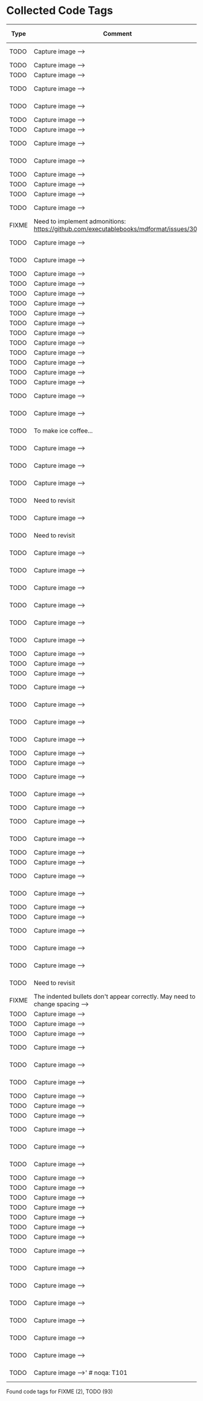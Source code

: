 # Collected Code Tags

| Type   | Comment                                                                                                                                                    | Last Edit   | Source File                                                                                                                                                                                                    |
|--------|------------------------------------------------------------------------------------------------------------------------------------------------------------|-------------|----------------------------------------------------------------------------------------------------------------------------------------------------------------------------------------------------------------|
| TODO   | Capture image -->                                                                                                                                          | 2021-06-06  | [_recipe_template.md:13](https://github.com/KyleKing/recipes/blame/2f5f04155f293e8b8a4a6f94c895f9a199038045/_recipe_template.md#L10)                                                                           |
| TODO   | Capture image -->                                                    |                                                                                     | 2021-10-26  | [docs/bread/__TOC.md:5](https://github.com/KyleKing/recipes/blame/46e6db7083ad3b0a608b1b82502ebedb3e66cdec/docs/bread/__TOC.md#L5)                                                                             |
| TODO   | Capture image -->                                                    |                                                                                     | 2021-10-26  | [docs/bread/__TOC.md:7](https://github.com/KyleKing/recipes/blame/46e6db7083ad3b0a608b1b82502ebedb3e66cdec/docs/bread/__TOC.md#L7)                                                                             |
| TODO   | Capture image -->                                                                                                                                          | 2021-03-06  | [docs/bread/base_recipe_for_no_knead_bread.md:15](https://github.com/KyleKing/recipes/blame/8d9479ad6e049e761e5ad6a0cb8214d50c9b82d6/docs/bread/base_recipe_for_no_knead_bread.md#L16)                         |
| TODO   | Capture image -->                                                                                                                                          | 2021-10-13  | [docs/bread/pretzels.md:13](https://github.com/KyleKing/recipes/blame/d5a88aa3d80486c6c9b1362019669555740e3326/docs/bread/pretzels.md#L10)                                                                     |
| TODO   | Capture image -->                                                                                                                                        | | 2023-07-06  | [docs/breakfast/__TOC.md:6](https://github.com/KyleKing/recipes/blame/f213c39fb2cb16cab5c91601e9ff1ff3a8314423/docs/breakfast/__TOC.md#L6)                                                                     |
| TODO   | Capture image -->                                                                                                                                        | | 2021-10-26  | [docs/breakfast/__TOC.md:10](https://github.com/KyleKing/recipes/blame/46e6db7083ad3b0a608b1b82502ebedb3e66cdec/docs/breakfast/__TOC.md#L11)                                                                   |
| TODO   | Capture image -->                                                                                                                                          | 2023-07-06  | [docs/breakfast/chia_seed_pudding.md:13](https://github.com/KyleKing/recipes/blame/f213c39fb2cb16cab5c91601e9ff1ff3a8314423/docs/breakfast/chia_seed_pudding.md#L13)                                           |
| TODO   | Capture image -->                                                                                                                                          | 2021-05-15  | [docs/breakfast/hash.md:13](https://github.com/KyleKing/recipes/blame/1d45449107e86f3843a3051a6e3a4d43b060cea4/docs/breakfast/hash.md#L14)                                                                     |
| TODO   | Capture image -->                                                                                                            |                             | 2021-10-26  | [docs/dessert/__TOC.md:6](https://github.com/KyleKing/recipes/blame/46e6db7083ad3b0a608b1b82502ebedb3e66cdec/docs/dessert/__TOC.md#L7)                                                                         |
| TODO   | Capture image -->                                                                                                            |                             | 2021-10-26  | [docs/dessert/__TOC.md:17](https://github.com/KyleKing/recipes/blame/46e6db7083ad3b0a608b1b82502ebedb3e66cdec/docs/dessert/__TOC.md#L22)                                                                       |
| TODO   | Capture image -->                                                                                                            |                             | 2021-10-26  | [docs/dessert/__TOC.md:28](https://github.com/KyleKing/recipes/blame/46e6db7083ad3b0a608b1b82502ebedb3e66cdec/docs/dessert/__TOC.md#L38)                                                                       |
| TODO   | Capture image -->                                                                                                                                          | 2020-12-06  | [docs/dessert/baked_apples.md:15](https://github.com/KyleKing/recipes/blame/e948debd7fe852fd10eb0575278728252d027bad/docs/dessert/baked_apples.md#L16)                                                         |
| FIXME  | Need to implement admonitions: https://github.com/executablebooks/mdformat/issues/309                                                                      | 2022-02-27  | [docs/dessert/chocolatines.md:36](https://github.com/KyleKing/recipes/blame/c17d66310b9f5d71e35530942f124df79c8fa500/docs/dessert/chocolatines.md#L36)                                                         |
| TODO   | Capture image -->                                                                                                                                          | 2020-12-06  | [docs/dessert/collens_peanut_butter_bars.md:13](https://github.com/KyleKing/recipes/blame/e948debd7fe852fd10eb0575278728252d027bad/docs/dessert/collens_peanut_butter_bars.md#L14)                             |
| TODO   | Capture image -->                                                                                                                                          | 2020-12-06  | [docs/dessert/pineapple_upside_down_cake.md:15](https://github.com/KyleKing/recipes/blame/e948debd7fe852fd10eb0575278728252d027bad/docs/dessert/pineapple_upside_down_cake.md#L16)                             |
| TODO   | Capture image -->                                                                |                                                                         | 2022-10-21  | [docs/drinks/__TOC.md:5](https://github.com/KyleKing/recipes/blame/42aa33a5156ff447363f99491340985224f8d15a/docs/drinks/__TOC.md#L5)                                                                           |
| TODO   | Capture image -->                                                                |                                                                         | 2022-10-21  | [docs/drinks/__TOC.md:6](https://github.com/KyleKing/recipes/blame/42aa33a5156ff447363f99491340985224f8d15a/docs/drinks/__TOC.md#L6)                                                                           |
| TODO   | Capture image -->                                                                |                                                                         | 2022-10-21  | [docs/drinks/__TOC.md:8](https://github.com/KyleKing/recipes/blame/42aa33a5156ff447363f99491340985224f8d15a/docs/drinks/__TOC.md#L8)                                                                           |
| TODO   | Capture image -->                                                                |                                                                         | 2022-10-21  | [docs/drinks/__TOC.md:10](https://github.com/KyleKing/recipes/blame/42aa33a5156ff447363f99491340985224f8d15a/docs/drinks/__TOC.md#L10)                                                                         |
| TODO   | Capture image -->                                                                |                                                                         | 2022-10-21  | [docs/drinks/__TOC.md:11](https://github.com/KyleKing/recipes/blame/42aa33a5156ff447363f99491340985224f8d15a/docs/drinks/__TOC.md#L11)                                                                         |
| TODO   | Capture image -->                                                                |                                                                         | 2022-10-21  | [docs/drinks/__TOC.md:12](https://github.com/KyleKing/recipes/blame/42aa33a5156ff447363f99491340985224f8d15a/docs/drinks/__TOC.md#L12)                                                                         |
| TODO   | Capture image -->                                                                |                                                                         | 2022-10-21  | [docs/drinks/__TOC.md:13](https://github.com/KyleKing/recipes/blame/42aa33a5156ff447363f99491340985224f8d15a/docs/drinks/__TOC.md#L13)                                                                         |
| TODO   | Capture image -->                                                                |                                                                         | 2022-10-21  | [docs/drinks/__TOC.md:14](https://github.com/KyleKing/recipes/blame/42aa33a5156ff447363f99491340985224f8d15a/docs/drinks/__TOC.md#L14)                                                                         |
| TODO   | Capture image -->                                                                |                                                                         | 2022-10-21  | [docs/drinks/__TOC.md:15](https://github.com/KyleKing/recipes/blame/42aa33a5156ff447363f99491340985224f8d15a/docs/drinks/__TOC.md#L15)                                                                         |
| TODO   | Capture image -->                                                                |                                                                         | 2022-10-21  | [docs/drinks/__TOC.md:17](https://github.com/KyleKing/recipes/blame/42aa33a5156ff447363f99491340985224f8d15a/docs/drinks/__TOC.md#L17)                                                                         |
| TODO   | Capture image -->                                                                |                                                                         | 2022-10-21  | [docs/drinks/__TOC.md:19](https://github.com/KyleKing/recipes/blame/42aa33a5156ff447363f99491340985224f8d15a/docs/drinks/__TOC.md#L19)                                                                         |
| TODO   | Capture image -->                                                                |                                                                         | 2022-10-21  | [docs/drinks/__TOC.md:22](https://github.com/KyleKing/recipes/blame/42aa33a5156ff447363f99491340985224f8d15a/docs/drinks/__TOC.md#L22)                                                                         |
| TODO   | Capture image -->                                                                                                                                          | 2020-12-06  | [docs/drinks/between_the_sheets.md:11](https://github.com/KyleKing/recipes/blame/e948debd7fe852fd10eb0575278728252d027bad/docs/drinks/between_the_sheets.md#L14)                                               |
| TODO   | Capture image -->                                                                                                                                          | 2020-12-06  | [docs/drinks/chilly_chile_paloma.md:13](https://github.com/KyleKing/recipes/blame/e948debd7fe852fd10eb0575278728252d027bad/docs/drinks/chilly_chile_paloma.md#L16)                                             |
| TODO   | To make ice coffee...                                                                                                                                      | 2022-02-20  | [docs/drinks/coffee.md:29](https://github.com/KyleKing/recipes/blame/7308849bf0d83ec329a3f1cf4f38b58401992e8c/docs/drinks/coffee.md#L29)                                                                       |
| TODO   | Capture image -->                                                                                                                                          | 2021-01-17  | [docs/drinks/eggnog.md:13](https://github.com/KyleKing/recipes/blame/d3efdf41b90b163fbc58c10290088faf4eb21173/docs/drinks/eggnog.md#L14)                                                                       |
| TODO   | Capture image -->                                                                                                                                          | 2021-05-16  | [docs/drinks/mock-a-rita.md:13](https://github.com/KyleKing/recipes/blame/ab60a24d31738a63c6c864a175e4507bc7807f5c/docs/drinks/mock-a-rita.md#L14)                                                             |
| TODO   | Capture image -->                                                                                                                                          | 2020-12-06  | [docs/drinks/pina_colada.md:15](https://github.com/KyleKing/recipes/blame/e948debd7fe852fd10eb0575278728252d027bad/docs/drinks/pina_colada.md#L16)                                                             |
| TODO   | Need to revisit                                                                                                                                            | 2023-01-12  | [docs/drinks/pina_colada.md:34](https://github.com/KyleKing/recipes/blame/0507b8c93009404ccd2220b5169f2755b41ba8ae/docs/drinks/pina_colada.md#L34)                                                             |
| TODO   | Capture image -->                                                                                                                                          | 2020-12-06  | [docs/drinks/pina_con_lima.md:15](https://github.com/KyleKing/recipes/blame/e948debd7fe852fd10eb0575278728252d027bad/docs/drinks/pina_con_lima.md#L16)                                                         |
| TODO   | Need to revisit                                                                                                                                            | 2023-01-12  | [docs/drinks/pina_con_lima.md:34](https://github.com/KyleKing/recipes/blame/0507b8c93009404ccd2220b5169f2755b41ba8ae/docs/drinks/pina_con_lima.md#L34)                                                         |
| TODO   | Capture image -->                                                                                                                                          | 2021-02-26  | [docs/drinks/sidecar.md:13](https://github.com/KyleKing/recipes/blame/6b8fa7a06302c6c3d832b5d730a6fea82234cdde/docs/drinks/sidecar.md#L14)                                                                     |
| TODO   | Capture image -->                                                                                                                                          | 2020-12-06  | [docs/drinks/simple_syrup.md:13](https://github.com/KyleKing/recipes/blame/e948debd7fe852fd10eb0575278728252d027bad/docs/drinks/simple_syrup.md#L14)                                                           |
| TODO   | Capture image -->                                                                                                                                          | 2022-02-20  | [docs/drinks/spice_75.md:13](https://github.com/KyleKing/recipes/blame/d0fb00741059e2f4ce679651500657de2f534c0d/docs/drinks/spice_75.md#L10)                                                                   |
| TODO   | Capture image -->                                                                                                                                          | 2021-01-13  | [docs/drinks/spicy_watermelon_margarita.md:11](https://github.com/KyleKing/recipes/blame/043d0c178ea20ae3561327524a34c912ab72c06d/docs/drinks/spicy_watermelon_margarita.md#L12)                               |
| TODO   | Capture image -->                                                                                                                                          | 2022-02-18  | [docs/drinks/strawberry_whiskey_smash.md:13](https://github.com/KyleKing/recipes/blame/a3fc708a22d497b4d5e204e542154c052d7e3f49/docs/drinks/strawberry_whiskey_smash.md#L10)                                   |
| TODO   | Capture image -->                                                                                                                                          | 2022-01-15  | [docs/drinks/winter_whiskey_sour.md:13](https://github.com/KyleKing/recipes/blame/7c4664a8053c6f11a21640d04846db75c6c8cd16/docs/drinks/winter_whiskey_sour.md#L10)                                             |
| TODO   | Capture image -->                                                                                                        |                                 | 2023-07-06  | [docs/meals/__TOC.md:12](https://github.com/KyleKing/recipes/blame/f213c39fb2cb16cab5c91601e9ff1ff3a8314423/docs/meals/__TOC.md#L12)                                                                           |
| TODO   | Capture image -->                                                                                                        |                                 | 2021-10-26  | [docs/meals/__TOC.md:13](https://github.com/KyleKing/recipes/blame/46e6db7083ad3b0a608b1b82502ebedb3e66cdec/docs/meals/__TOC.md#L12)                                                                           |
| TODO   | Capture image -->                                                                                                        |                                 | 2023-07-06  | [docs/meals/__TOC.md:17](https://github.com/KyleKing/recipes/blame/f213c39fb2cb16cab5c91601e9ff1ff3a8314423/docs/meals/__TOC.md#L17)                                                                           |
| TODO   | Capture image -->                                                                                                                                          | 2023-07-06  | [docs/meals/muffuletta_sandwich.md:13](https://github.com/KyleKing/recipes/blame/f213c39fb2cb16cab5c91601e9ff1ff3a8314423/docs/meals/muffuletta_sandwich.md#L13)                                               |
| TODO   | Capture image -->                                                                                                                                          | 2023-07-16  | [docs/meals/one_pot_orzo_with_sausage_spinach_and_corn.md:13](https://github.com/KyleKing/recipes/blame/31256c9198fea6cac5f21873cfca2b1f809392f2/docs/meals/one_pot_orzo_with_sausage_spinach_and_corn.md#L13) |
| TODO   | Capture image -->                                                                                                                                          | 2020-12-06  | [docs/meals/oven-baked_sausage.md:15](https://github.com/KyleKing/recipes/blame/37e530b8bd978ab3d5f92326044dc04a13586ce8/docs/meals/oven-baked_sausage.md#L16)                                                 |
| TODO   | Capture image -->                                                                                                                                          | 2023-07-06  | [docs/meals/smoked_turkey_reuben.md:13](https://github.com/KyleKing/recipes/blame/f213c39fb2cb16cab5c91601e9ff1ff3a8314423/docs/meals/smoked_turkey_reuben.md#L13)                                             |
| TODO   | Capture image -->                                                                                                                    |                     | 2023-07-06  | [docs/pasta/__TOC.md:7](https://github.com/KyleKing/recipes/blame/f213c39fb2cb16cab5c91601e9ff1ff3a8314423/docs/pasta/__TOC.md#L6)                                                                             |
| TODO   | Capture image -->                                                                                                                    |                     | 2021-12-02  | [docs/pasta/__TOC.md:8](https://github.com/KyleKing/recipes/blame/f2f17a940327a9e4aab2cda4be0602f65bee2fc2/docs/pasta/__TOC.md#L8)                                                                             |
| TODO   | Capture image -->                                                                                                                                          | 2023-07-06  | [docs/pasta/butternut_squash_gnocchi_with_chickpeas.md:13](https://github.com/KyleKing/recipes/blame/f213c39fb2cb16cab5c91601e9ff1ff3a8314423/docs/pasta/butternut_squash_gnocchi_with_chickpeas.md#L13)       |
| TODO   | Capture image -->                                                                                                                                          | 2020-12-06  | [docs/pasta/classic_pasta_and_mushrooms.md:15](https://github.com/KyleKing/recipes/blame/e948debd7fe852fd10eb0575278728252d027bad/docs/pasta/classic_pasta_and_mushrooms.md#L16)                               |
| TODO   | Capture image -->                                                                                      |                                                   | 2022-10-21  | [docs/poultry/__TOC.md:6](https://github.com/KyleKing/recipes/blame/42aa33a5156ff447363f99491340985224f8d15a/docs/poultry/__TOC.md#L6)                                                                         |
| TODO   | Capture image -->                                                                                                                                          | 2023-07-16  | [docs/poultry/chicken_salad_sandwich.md:11](https://github.com/KyleKing/recipes/blame/74e7077a29a0d9b0b44a97479e210a25a2422c30/docs/poultry/chicken_salad_sandwich.md#L11)                                     |
| TODO   | Capture image -->                                                                                                                                          | 2020-12-06  | [docs/poultry/chicken_shawarma.md:13](https://github.com/KyleKing/recipes/blame/e948debd7fe852fd10eb0575278728252d027bad/docs/poultry/chicken_shawarma.md#L16)                                                 |
| TODO   | Capture image -->                                                                    |                                                                     | 2023-07-06  | [docs/rice/__TOC.md:6](https://github.com/KyleKing/recipes/blame/f213c39fb2cb16cab5c91601e9ff1ff3a8314423/docs/rice/__TOC.md#L6)                                                                               |
| TODO   | Capture image -->                                                                    |                                                                     | 2023-07-06  | [docs/rice/__TOC.md:9](https://github.com/KyleKing/recipes/blame/f213c39fb2cb16cab5c91601e9ff1ff3a8314423/docs/rice/__TOC.md#L9)                                                                               |
| TODO   | Capture image -->                                                                                                                                          | 2023-07-06  | [docs/rice/charred_vegetables_and_pho_rice.md:13](https://github.com/KyleKing/recipes/blame/f213c39fb2cb16cab5c91601e9ff1ff3a8314423/docs/rice/charred_vegetables_and_pho_rice.md#L13)                         |
| TODO   | Capture image -->                                                                                                                                          | 2023-07-06  | [docs/rice/rice_with_mushrooms_kale_pumpkin_and_egg.md:13](https://github.com/KyleKing/recipes/blame/f213c39fb2cb16cab5c91601e9ff1ff3a8314423/docs/rice/rice_with_mushrooms_kale_pumpkin_and_egg.md#L13)       |
| TODO   | Capture image -->                                                                  |                                                                       | 2022-01-05  | [docs/seafood/__TOC.md:8](https://github.com/KyleKing/recipes/blame/320a1a5f3ff54016bd04a01fa965c94c2215229d/docs/seafood/__TOC.md#L9)                                                                         |
| TODO   | Capture image -->                                                                  |                                                                       | 2022-03-10  | [docs/seafood/__TOC.md:12](https://github.com/KyleKing/recipes/blame/663aded781cc1d9f9e104ed1a3e44990bb053796/docs/seafood/__TOC.md#L13)                                                                       |
| TODO   | Capture image -->                                                                                                                                          | 2023-07-16  | [docs/seafood/garlic_lime_shrimp_rice_noodles.md:13](https://github.com/KyleKing/recipes/blame/43bedb89361d9fd9a4862f9be7ad90a3f95c5ba4/docs/seafood/garlic_lime_shrimp_rice_noodles.md#L13)                   |
| TODO   | Capture image -->                                                                                                                                          | 2020-12-06  | [docs/seafood/oven_baked_fish_with_tomatoes.md:15](https://github.com/KyleKing/recipes/blame/e948debd7fe852fd10eb0575278728252d027bad/docs/seafood/oven_baked_fish_with_tomatoes.md#L16)                       |
| TODO   | Capture image -->                                                                                                                                          | 2022-03-10  | [docs/seafood/spicy_salmon_roll_bowls.md:13](https://github.com/KyleKing/recipes/blame/663aded781cc1d9f9e104ed1a3e44990bb053796/docs/seafood/spicy_salmon_roll_bowls.md#L13)                                   |
| TODO   | Need to revisit                                                                                                                                            | 2023-01-12  | [docs/sides/emily_english_roasted_potatoes.md:36](https://github.com/KyleKing/recipes/blame/0507b8c93009404ccd2220b5169f2755b41ba8ae/docs/sides/emily_english_roasted_potatoes.md#L36)                         |
| FIXME  | The indented bullets don't appear correctly. May need to change spacing -->                                                                                | 2022-09-15  | [docs/sides/hummus.md:19](https://github.com/KyleKing/recipes/blame/4033ab8e31206f15637e08d7fe642b5e937b0e9b/docs/sides/hummus.md#L19)                                                                         |
| TODO   | Capture image -->                                                                                                            |                             | 2023-07-07  | [docs/soup/__TOC.md:5](https://github.com/KyleKing/recipes/blame/c6372255486413b94c3247858de24f2d577e2b98/docs/soup/__TOC.md#L5)                                                                               |
| TODO   | Capture image -->                                                                                                            |                             | 2021-10-26  | [docs/soup/__TOC.md:6](https://github.com/KyleKing/recipes/blame/46e6db7083ad3b0a608b1b82502ebedb3e66cdec/docs/soup/__TOC.md#L7)                                                                               |
| TODO   | Capture image -->                                                                                                            |                             | 2022-08-04  | [docs/soup/__TOC.md:12](https://github.com/KyleKing/recipes/blame/17e65736a9e72613976a92dee5fb7286e7079078/docs/soup/__TOC.md#L14)                                                                             |
| TODO   | Capture image -->                                                                                                                                          | 2023-07-07  | [docs/soup/cashew_curry_beef_with_rice_noodles.md:13](https://github.com/KyleKing/recipes/blame/c6372255486413b94c3247858de24f2d577e2b98/docs/soup/cashew_curry_beef_with_rice_noodles.md#L13)                 |
| TODO   | Capture image -->                                                                                                                                          | 2020-12-06  | [docs/soup/chicken_noodle_soup.md:13](https://github.com/KyleKing/recipes/blame/e948debd7fe852fd10eb0575278728252d027bad/docs/soup/chicken_noodle_soup.md#L14)                                                 |
| TODO   | Capture image -->                                                                                                                                          | 2022-04-21  | [docs/soup/lentil_soup.md:13](https://github.com/KyleKing/recipes/blame/b22f88e6c9554415e57da2329715aa2bd8285dfe/docs/soup/lentil_soup.md#L13)                                                                 |
| TODO   | Capture image -->                                                            |                                                                             | 2021-10-26  | [docs/sushi/__TOC.md:10](https://github.com/KyleKing/recipes/blame/46e6db7083ad3b0a608b1b82502ebedb3e66cdec/docs/sushi/__TOC.md#L10)                                                                           |
| TODO   | Capture image -->                                                            |                                                                             | 2021-10-26  | [docs/sushi/__TOC.md:13](https://github.com/KyleKing/recipes/blame/46e6db7083ad3b0a608b1b82502ebedb3e66cdec/docs/sushi/__TOC.md#L13)                                                                           |
| TODO   | Capture image -->                                                            |                                                                             | 2021-10-26  | [docs/sushi/__TOC.md:15](https://github.com/KyleKing/recipes/blame/46e6db7083ad3b0a608b1b82502ebedb3e66cdec/docs/sushi/__TOC.md#L15)                                                                           |
| TODO   | Capture image -->                                                                                                                                          | 2020-12-06  | [docs/sushi/shrimp_and_avocado.md:13](https://github.com/KyleKing/recipes/blame/e948debd7fe852fd10eb0575278728252d027bad/docs/sushi/shrimp_and_avocado.md#L16)                                                 |
| TODO   | Capture image -->                                                                                                                                          | 2020-12-06  | [docs/sushi/smoked_salmon_nigiri.md:13](https://github.com/KyleKing/recipes/blame/e948debd7fe852fd10eb0575278728252d027bad/docs/sushi/smoked_salmon_nigiri.md#L16)                                             |
| TODO   | Capture image -->                                                                                                                                          | 2020-12-06  | [docs/sushi/vegetable_rolls.md:11](https://github.com/KyleKing/recipes/blame/e948debd7fe852fd10eb0575278728252d027bad/docs/sushi/vegetable_rolls.md#L14)                                                       |
| TODO   | Capture image -->                                                                                                                      |                   | 2023-07-07  | [docs/veggie/__TOC.md:9](https://github.com/KyleKing/recipes/blame/c6372255486413b94c3247858de24f2d577e2b98/docs/veggie/__TOC.md#L9)                                                                           |
| TODO   | Capture image -->                                                                                                                      |                   | 2023-07-07  | [docs/veggie/__TOC.md:14](https://github.com/KyleKing/recipes/blame/c6372255486413b94c3247858de24f2d577e2b98/docs/veggie/__TOC.md#L14)                                                                         |
| TODO   | Capture image -->                                                                                                                      |                   | 2023-07-07  | [docs/veggie/__TOC.md:16](https://github.com/KyleKing/recipes/blame/c6372255486413b94c3247858de24f2d577e2b98/docs/veggie/__TOC.md#L16)                                                                         |
| TODO   | Capture image -->                                                                                                                      |                   | 2023-07-07  | [docs/veggie/__TOC.md:19](https://github.com/KyleKing/recipes/blame/c6372255486413b94c3247858de24f2d577e2b98/docs/veggie/__TOC.md#L19)                                                                         |
| TODO   | Capture image -->                                                                                                                      |                   | 2023-07-07  | [docs/veggie/__TOC.md:20](https://github.com/KyleKing/recipes/blame/c6372255486413b94c3247858de24f2d577e2b98/docs/veggie/__TOC.md#L20)                                                                         |
| TODO   | Capture image -->                                                                                                                      |                   | 2023-07-07  | [docs/veggie/__TOC.md:22](https://github.com/KyleKing/recipes/blame/c6372255486413b94c3247858de24f2d577e2b98/docs/veggie/__TOC.md#L22)                                                                         |
| TODO   | Capture image -->                                                                                                                      |                   | 2023-07-07  | [docs/veggie/__TOC.md:23](https://github.com/KyleKing/recipes/blame/c6372255486413b94c3247858de24f2d577e2b98/docs/veggie/__TOC.md#L23)                                                                         |
| TODO   | Capture image -->                                                                                                                                          | 2022-05-30  | [docs/veggie/cauliflower_and_chickpea_masala.md:13](https://github.com/KyleKing/recipes/blame/023b712e93140089dc39e26d1b885a83d2016281/docs/veggie/cauliflower_and_chickpea_masala.md#L13)                     |
| TODO   | Capture image -->                                                                                                                                          | 2020-12-06  | [docs/veggie/crispy_baked_sweet_potato_fries.md:13](https://github.com/KyleKing/recipes/blame/e948debd7fe852fd10eb0575278728252d027bad/docs/veggie/crispy_baked_sweet_potato_fries.md#L16)                     |
| TODO   | Capture image -->                                                                                                                                          | 2023-07-06  | [docs/veggie/crispy_tofu_and_zucchini_stir_fry.md:13](https://github.com/KyleKing/recipes/blame/f213c39fb2cb16cab5c91601e9ff1ff3a8314423/docs/veggie/crispy_tofu_and_zucchini_stir_fry.md#L13)                 |
| TODO   | Capture image -->                                                                                                                                          | 2020-12-06  | [docs/veggie/green_chile_mac.md:13](https://github.com/KyleKing/recipes/blame/e948debd7fe852fd10eb0575278728252d027bad/docs/veggie/green_chile_mac.md#L16)                                                     |
| TODO   | Capture image -->                                                                                                                                          | 2020-12-06  | [docs/veggie/guacamole.md:13](https://github.com/KyleKing/recipes/blame/e948debd7fe852fd10eb0575278728252d027bad/docs/veggie/guacamole.md#L16)                                                                 |
| TODO   | Capture image -->                                                                                                                                          | 2022-04-14  | [docs/veggie/instant_pot_vegetarian_chili.md:13](https://github.com/KyleKing/recipes/blame/ac05846f420851ce02a60d56852742469c1aae70/docs/veggie/instant_pot_vegetarian_chili.md#L13)                           |
| TODO   | Capture image -->                                                                                                                                          | 2020-12-06  | [docs/veggie/karens_roasted_veggie_bowls.md:11](https://github.com/KyleKing/recipes/blame/e948debd7fe852fd10eb0575278728252d027bad/docs/veggie/karens_roasted_veggie_bowls.md#L14)                             |
| TODO   | Capture image -->'  # noqa: T101                                                                                                                           | 2020-12-06  | [recipes/formatter.py:87](https://github.com/KyleKing/recipes/blame/e948debd7fe852fd10eb0575278728252d027bad/recipes/formatter.py#L63)                                                                         |

Found code tags for FIXME (2), TODO (93)

<!-- calcipy_skip_tags -->
